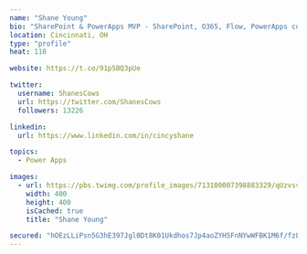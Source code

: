 ```yaml
---
name: "Shane Young"
bio: "SharePoint & PowerApps MVP - SharePoint, O365, Flow, PowerApps consulting? @PowerApps911 | Pure Snark? You found it."
location: Cincinnati, OH
type: "profile"
heat: 110

website: https://t.co/91p5BQ3pUe

twitter:
  username: ShanesCows
  url: https://twitter.com/ShanesCows
  followers: 13226

linkedin:
  url: https://www.linkedin.com/in/cincyshane

topics:
  - Power Apps

images:
  - url: https://pbs.twimg.com/profile_images/713100007398883329/qUzvsvQ3_400x400.jpg
    width: 400
    height: 400
    isCached: true
    title: "Shane Young"

secured: "hOEzLLiPsn5G3hE397Jgl0Dt8K01Ukdhos7Jp4aoZYH5FnNYwWFBK1M6f/fzL5haK0Nq/NFEdG/M/i20rHhNih4tNakE6svbkz3KsGZ++2TN1d6gQz9bm3ppoSlpoV0ZIjG9vVDXGHFh9/4RBL0O1xRM847RfcSx6TYCTFd1zs7WxwDSl/h2kcaN3UYNeMCVZbgHwFYLnWN5yb1b8QvN0wF1ugrvd8vUNbAPlsb97XOMDkhH7obJvlP7HxCj9QM5LS3kJl4p4ZjtW3KmKGjtmiYv8TIK8aITfuFD50EhEnk0WjmxvDSS7J854YFlfkdx0YGe+7f6YYL69Xe4qoZJcoxSZGg5N/iiWeXT1hPhOQK8MFvfT8nfNmr/+tx+DXTYwm8+vEIWin/CC/zpPX+QAOyAH4ICj0O1rtQVbg1HSb4=;BM19IRgS7IUtWVM79LNcPw=="
---
```


